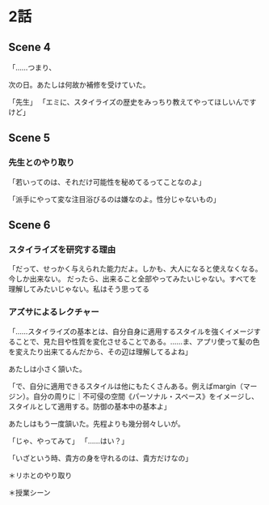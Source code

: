 # 2話 

## Scene 4
「……つまり、

次の日。あたしは何故か補修を受けていた。

「先生」
「エミに、スタイライズの歴史をみっちり教えてやってほしいんですけど」

## Scene 5

### 先生とのやり取り

「若いってのは、それだけ可能性を秘めてるってことなのよ」

「派手にやって変な注目浴びるのは嫌なのよ。性分じゃないもの」

## Scene 6

### スタイライズを研究する理由
「だって、せっかく与えられた能力だよ。しかも、大人になると使えなくなる。
今しか出来ない。
だったら、出来ること全部やってみたいじゃない。すべてを理解してみたいじゃない。私はそう思ってる

### アズサによるレクチャー

「……スタイライズの基本とは、自分自身に適用するスタイルを強くイメージすることで、見た目や性質を変化させることである。……ま、アプリ使って髪の色を変えたり出来てるんだから、その辺は理解してるよね」
 
あたしは小さく頷いた。

「で、自分に適用できるスタイルは他にもたくさんある。例えばmargin（マージン）。自分の周りに｜不可侵の空間《パーソナル・スペース》をイメージし、スタイルとして適用する。防御の基本中の基本よ」

 あたしはもう一度頷いた。先程よりも幾分弱々しいが。

「じゃ、やってみて」
「……はい？」


「いざという時、貴方の身を守れるのは、貴方だけなの」

＊リホとのやり取り

＊授業シーン
<!--stackedit_data:
eyJoaXN0b3J5IjpbLTE2ODE5NzU5ODUsODk2MDE5MDA2XX0=
-->
